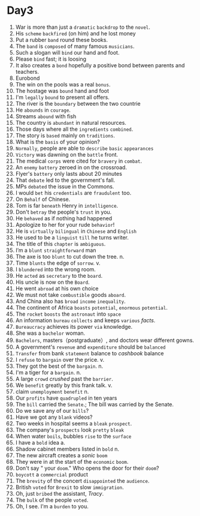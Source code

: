 # Day3

1. War is more than just a `dramatic` `backdrop` to the `novel`.
2. His `scheme` `backfired` (on him) and he lost money
3. Put a rubber `band` round these books.
4. The `band` is `composed` of many famous `musicians`.
5. Such a slogan will `bind` our hand and foot.
6. Please `bind` fast; it is loosing
7. It also creates a `bond` hopefully a positive bond between parents and teachers.
8. Eurobond
9. The win on the pools was a real `bonus`.
10. The hostage was `bound` hand and foot
11. I'm `legally` `bound` to present all offers.
12. The river is the `boundary` between the two countrie
13. He `abounds` in `courage`.
14. Streams `abound` with fish
15. The country is `abundant` in natural resources.
16. Those days where all the `ingredients` `combined`.
17. The story is `based` mainly on `traditions`.
18. What is the `basis` of your opinion?
19. `Normally`, people are able to `describe` `basic` `appearances`
20. `Victory` was dawning on the `battle` front.
21. The medical `corps` were cited for `bravery` in `combat`. 
22. An `enemy` `battery` zeroed in on the crossroad.
23. Flyer's `battery` only lasts about 20 minutes
24. That `debate` led to the government's fall.
25. MPs `debated` the issue in the Commons. 
26. I would `bet` his `credentials` are `fraudulent` too.
27. On `Behalf` of Chinese.
28. Tom is far `beneath` Henry in `intelligence`.
29. Don't `betray` the people's `trust` in you.
30. He `behaved` as if nothing had happened
31. Apologize to her for your rude `behavior`!
32. He is `virtually` `bilingual` in `Chinese` and `English`
33. He used to be a `linguist` `till` he turns writer.
34. The title of this `chapter` is `ambiguous`.
35. I’m a `blunt` `straightforward` man
36. The axe is too `blunt` to cut down the tree. n.
37. Time `blunts` the edge of `sorrow`. v.
38. I `blundered` into the wrong room.
39. He `acted` as `secretary` to the `board`.
40. His uncle is now on the `Board`.
41. He went `abroad` at his own choice
42. We must not take `combustible` goods `aboard`.
43. And China also has `broad` `income` `inequality`.
44. The continent of Africa `boasts` `potential`, `enormous` `potential`.
45. The `rocket` `boosts` the `astronaut` into `space`
46. An information `bureau` `collects` and keeps `various` _facts_.
47. `Bureaucracy` achieves its power `via` knowledge.
48. She was a `bachelor` woman.
49. `Bachelors`, masters（postgraduate）, and doctors wear different gowns.
50. A government's `revenue` and `expenditure` should be `balanced`
51. `Transfer` from bank `statement` balance to _cashbook_ balance
52. I `refuse` to `bargain` over the price. v.
53. They got the best of the `bargain`. n.
54. I'm a tiger for a `bargain`. n.
55. A large `crowd` _crushed_ past the `barrier`.
56. We `benefit` greatly by this frank talk. v.
57. claim `unemployment` `benefit` n.
58. Our `profits` have `quadrupled` in ten years
59. The `bill` carried the `Senate`.; The bill was carried by the Senate.
60. Do we save any of our `bills`?
61. Have we got any `blank` videos?
62. Two weeks in hospital seems a `bleak` `prospect`.
63. The company's `prospects` look `pretty` `bleak`
64. When water `boils`, bubbles `rise` to the `surface`
65. I have a `bold` idea a.
66. Shadow cabinet members listed in `bold` n.
67. The new aircraft creates a _sonic_ `boom`
68. They were in at the start of the `economic` `boom`.
69. Don't say " your `doom`." Who opens the door for their `doom`?
70. `boycott` a `commercial` product
71. The `brevity` of the concert `disappointed` the `audience`.
72. British `voted` for `Brexit` to slow `immigration`.
73. Oh, just `bribed` the assistant, _Tracy_.
74. The `bulk` of the people `voted`.
75. Oh, I see. I'm a `burden` to you.

<ClickAble />

